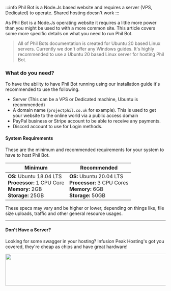 :::info
Phil Bot is a Node.Js based website and requires a server (VPS, Dedicated) to operate. Shared hosting doesn't work
:::

As Phil Bot is a Node.Js operating website it requires a little more power than you might be used to with a more common site. This article covers some more specific details on what you need to run Phil Bot.


> All of Phil Bots documentation is created for Ubuntu 20 based Linux servers. Currently we don't offer any Windows guides. It's highly recommended to use a Ubuntu 20 based Linux server for hosting Phil Bot.


### What do you need?

To have the ability to have Phil Bot running using our installation guide it's recommended to use the following.

- Server (This can be a VPS or Dedicated machine, Ubuntu is recommended)
- A domain name (`projectphil.co.uk` for example). This is used to get your website to the online world via a public access domain
- PayPal business or Stripe account to be able to receive any payments.
- Discord account to use for Login methods.

#### System Requirements

These are the minimum and recommended requirements for your system to have to host Phil Bot.

| Minimum                                                              | Recommended                                                            |
|----------------------------------------------------------------------|------------------------------------------------------------------------|
| **OS:** Ubuntu 18.04 LTS <br>**Processor:** 1 CPU Core <br>**Memory:** 2GB <br>**Storage:** 25GB | **OS:** Ubuntu 20.04 LTS <br>**Processor:** 3 CPU Cores <br>**Memory:** 6GB <br>**Storage:** 50GB |

These specs may vary and be higher or lower, depending on things like, file size uploads, traffic and other general resource usages.


---

#### Don't Have a Server?

Looking for some swagger in your hosting? Infusion Peak Hosting's got you covered, they're cheap as chips and have great hardware!

<a href="https://infusionpeakhosting.com" target="_blank"><img src="https://cdn.projectphil.co.uk/1155551194337521726/OnKB3X.gif" border="0" alt="" width="740" height="100"/></a>